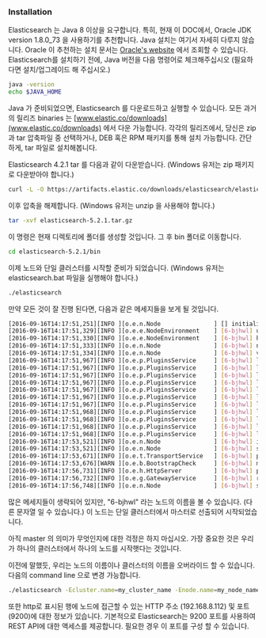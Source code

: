 ### Installation

Elasticsearch 는 Java 8 이상을 요구합니다. 특히, 현재 이 DOC에서, Oracle JDK version 1.8.0_73 을 사용하기를 추천합니다. Java 설치는 여기서 자세히 다루지 않습니다. Oracle 이 추천하는 설치 문서는 [Oracle's website](http://docs.oracle.com/javase/8/docs/technotes/guides/install/install_overview.html) 에서 조회할 수 있습니다. Elasticsearch를 설치하기 전에, Java 버전을 다음 명령어로 체크해주십시오 (필요하다면 설치/업그레이드 해 주십시오.)
```bash
java -version
echo $JAVA_HOME
```
Java 가 준비되었으면, Elasticsearch 를 다운로드하고 실행할 수 있습니다. 모든 과거의 릴리즈 binaries 는 [www.elastic.co/downloads](www.elastic.co/downloads) 에서 다운 가능합니다. 각각의 릴리즈에서, 당신은 zip 과 tar 압축파일 중 선택하거나, DEB 혹은 RPM 패키지를 통해 설치 가능합니다. 간단하게, tar 파일로 설치해봅니다.

Elasticsearch 4.2.1 tar 를 다음과 같이 다운받습니다. (Windows 유저는 zip 패키지로 다운받아야 합니다.)
```bash
curl -L -O https://artifacts.elastic.co/downloads/elasticsearch/elasticsearch-5.2.1.tar.gz
```
이후 압축을 해제합니다. (Windows 유저는 unzip 을 사용해야 합니다.)
```bash
tar -xvf elasticsearch-5.2.1.tar.gz
```
이 명령은 현재 디렉토리에 폴더를 생성할 것입니다. 그 후 bin 폴더로 이동합니다.
```bash
cd elasticsearch-5.2.1/bin
```
이제 노드와 단일 클러스터를 시작할 준비가 되었습니다. (Windows 유저는 elasticsearch.bat 파일을 실행해야 합니다.)
```bash
./elasticsearch
```
만약 모든 것이 잘 진행 된다면, 다음과 같은 메세지들을 보게 될 것입니다.
```bash
[2016-09-16T14:17:51,251][INFO ][o.e.n.Node               ] [] initializing ...
[2016-09-16T14:17:51,329][INFO ][o.e.e.NodeEnvironment    ] [6-bjhwl] using [1] data paths, mounts [[/ (/dev/sda1)]], net usable_space [317.7gb], net total_space [453.6gb], spins? [no], types [ext4]
[2016-09-16T14:17:51,330][INFO ][o.e.e.NodeEnvironment    ] [6-bjhwl] heap size [1.9gb], compressed ordinary object pointers [true]
[2016-09-16T14:17:51,333][INFO ][o.e.n.Node               ] [6-bjhwl] node name [6-bjhwl] derived from node ID; set [node.name] to override
[2016-09-16T14:17:51,334][INFO ][o.e.n.Node               ] [6-bjhwl] version[5.2.1], pid[21261], build[f5daa16/2016-09-16T09:12:24.346Z], OS[Linux/4.4.0-36-generic/amd64], JVM[Oracle Corporation/Java HotSpot(TM) 64-Bit Server VM/1.8.0_60/25.60-b23]
[2016-09-16T14:17:51,967][INFO ][o.e.p.PluginsService     ] [6-bjhwl] loaded module [aggs-matrix-stats]
[2016-09-16T14:17:51,967][INFO ][o.e.p.PluginsService     ] [6-bjhwl] loaded module [ingest-common]
[2016-09-16T14:17:51,967][INFO ][o.e.p.PluginsService     ] [6-bjhwl] loaded module [lang-expression]
[2016-09-16T14:17:51,967][INFO ][o.e.p.PluginsService     ] [6-bjhwl] loaded module [lang-groovy]
[2016-09-16T14:17:51,967][INFO ][o.e.p.PluginsService     ] [6-bjhwl] loaded module [lang-mustache]
[2016-09-16T14:17:51,967][INFO ][o.e.p.PluginsService     ] [6-bjhwl] loaded module [lang-painless]
[2016-09-16T14:17:51,967][INFO ][o.e.p.PluginsService     ] [6-bjhwl] loaded module [percolator]
[2016-09-16T14:17:51,968][INFO ][o.e.p.PluginsService     ] [6-bjhwl] loaded module [reindex]
[2016-09-16T14:17:51,968][INFO ][o.e.p.PluginsService     ] [6-bjhwl] loaded module [transport-netty3]
[2016-09-16T14:17:51,968][INFO ][o.e.p.PluginsService     ] [6-bjhwl] loaded module [transport-netty4]
[2016-09-16T14:17:51,968][INFO ][o.e.p.PluginsService     ] [6-bjhwl] loaded plugin [mapper-murmur3]
[2016-09-16T14:17:53,521][INFO ][o.e.n.Node               ] [6-bjhwl] initialized
[2016-09-16T14:17:53,521][INFO ][o.e.n.Node               ] [6-bjhwl] starting ...
[2016-09-16T14:17:53,671][INFO ][o.e.t.TransportService   ] [6-bjhwl] publish_address {192.168.8.112:9300}, bound_addresses {{192.168.8.112:9300}
[2016-09-16T14:17:53,676][WARN ][o.e.b.BootstrapCheck     ] [6-bjhwl] max virtual memory areas vm.max_map_count [65530] likely too low, increase to at least [262144]
[2016-09-16T14:17:56,731][INFO ][o.e.h.HttpServer         ] [6-bjhwl] publish_address {192.168.8.112:9200}, bound_addresses {[::1]:9200}, {192.168.8.112:9200}
[2016-09-16T14:17:56,732][INFO ][o.e.g.GatewayService     ] [6-bjhwl] recovered [0] indices into cluster_state
[2016-09-16T14:17:56,748][INFO ][o.e.n.Node               ] [6-bjhwl] started
```
많은 메세지들이 생략되어 있지만, "6-bjhwl" 라는 노드의 이름을 볼 수 있습니다. (다른 문자열 일 수 있습니다.) 이 노드는 단일 클러스터에서 마스터로 선출되어 시작되었습니다.

아직 master 의 의미가 무엇인지에 대한 걱정은 하지 마십시오. 가장 중요한 것은 우리가 하나의 클러스터에서 하나의 노드를 시작햇다는 것입니다.

이전에 말했듯, 우리는 노드의 이름이나 클러스터의 이름을 오버라이드 할 수 있습니다. 다음의 command line 으로 변경 가능합니다.
```bash
./elasticsearch -Ecluster.name=my_cluster_name -Enode.name=my_node_name

```

또한 http로 표시된 행에 노드에 접근할 수 있는 HTTP 주소 (192.168.8.112) 및 포트 (9200)에 대한 정보가 있습니다. 기본적으로 Elasticsearch는 9200 포트를 사용하여 REST API에 대한 액세스를 제공합니다. 필요한 경우 이 포트를 구성 할 수 있습니다.

